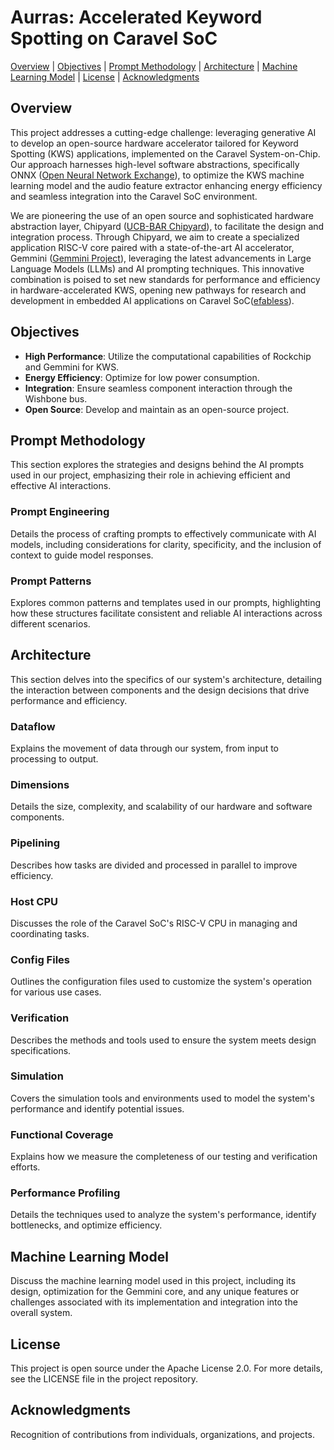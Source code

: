 # Aurras: Accelerated Keyword Spotting on Caravel SoC
[Overview](#overview) | [Objectives](#objectives) | [Prompt Methodology](#prompt-methodology) | [Architecture](#architecture) | [Machine Learning Model](#machine-learning-model) | [License](#license) | [Acknowledgments](#acknowledgments)

## Overview
This project addresses a cutting-edge challenge: leveraging generative AI to develop an open-source hardware accelerator tailored for Keyword Spotting (KWS) applications, implemented on the Caravel System-on-Chip. Our approach harnesses high-level software abstractions, specifically ONNX ([Open Neural Network Exchange](https://onnx.ai/)), to optimize the KWS machine learning model and the audio feature extractor enhancing energy efficiency and seamless integration into the Caravel SoC environment.

We are pioneering the use of an open source and sophisticated hardware abstraction layer, Chipyard ([UCB-BAR Chipyard](https://github.com/ucb-bar/chipyard)), to facilitate the design and integration process. Through Chipyard, we aim to create a specialized application RISC-V core paired with a state-of-the-art AI accelerator, Gemmini ([Gemmini Project](https://github.com/ucb-bar/gemmini)), leveraging the latest advancements in Large Language Models (LLMs) and AI prompting techniques. This innovative combination is poised to set new standards for performance and efficiency in hardware-accelerated KWS, opening new pathways for research and development in embedded AI applications on Caravel SoC([efabless](https://github.com/efabless/caravel)).



## Objectives
- **High Performance**: Utilize the computational capabilities of Rockchip and Gemmini for KWS.
- **Energy Efficiency**: Optimize for low power consumption.
- **Integration**: Ensure seamless component interaction through the Wishbone bus.
- **Open Source**: Develop and maintain as an open-source project.

## Prompt Methodology
This section explores the strategies and designs behind the AI prompts used in our project, emphasizing their role in achieving efficient and effective AI interactions.

### Prompt Engineering
Details the process of crafting prompts to effectively communicate with AI models, including considerations for clarity, specificity, and the inclusion of context to guide model responses.

### Prompt Patterns
Explores common patterns and templates used in our prompts, highlighting how these structures facilitate consistent and reliable AI interactions across different scenarios.

## Architecture
This section delves into the specifics of our system's architecture, detailing the interaction between components and the design decisions that drive performance and efficiency.

### Dataflow
Explains the movement of data through our system, from input to processing to output.

### Dimensions
Details the size, complexity, and scalability of our hardware and software components.

### Pipelining
Describes how tasks are divided and processed in parallel to improve efficiency.

### Host CPU
Discusses the role of the Caravel SoC's RISC-V CPU in managing and coordinating tasks.

### Config Files
Outlines the configuration files used to customize the system's operation for various use cases.

### Verification
Describes the methods and tools used to ensure the system meets design specifications.

### Simulation
Covers the simulation tools and environments used to model the system's performance and identify potential issues.

### Functional Coverage
Explains how we measure the completeness of our testing and verification efforts.

### Performance Profiling
Details the techniques used to analyze the system's performance, identify bottlenecks, and optimize efficiency.

## Machine Learning Model
Discuss the machine learning model used in this project, including its design, optimization for the Gemmini core, and any unique features or challenges associated with its implementation and integration into the overall system.

## License
This project is open source under the Apache License 2.0. For more details, see the LICENSE file in the project repository.

## Acknowledgments
Recognition of contributions from individuals, organizations, and projects.
